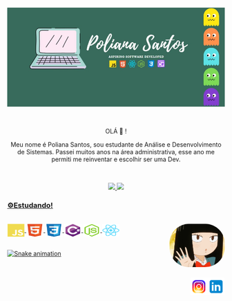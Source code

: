 ![Logo](https://github.com/PollySantos/PollySantos/blob/main/My%20Banner.jpeg?raw=true)

<br />

<p align="center">OLÁ 👋 !</p>

<p align="center">Meu nome é Poliana Santos, sou estudante de Análise e Desenvolvimento de Sistemas.
Passei muitos anos na área administrativa, esse ano me permiti me reinventar e escolhir ser uma Dev. </p>

##

<br />

<div align="center">
  <a href="https://github.com/pollysantos">
  <img height="180em" src="https://github-readme-stats.vercel.app/api?username=pollysantos&show_icons=true&theme=gotham&include_all_commits=true&count_private=true"/>
  <img height="180em" src="https://github-readme-stats.vercel.app/api/top-langs/?username=pollysantos&layout=compact&langs_count=7&theme=gotham"/>
</div>
 
  ### ⚙️Estudando!
  
  <div style="display: inline_block"><br>
  <img align="center" alt="polly-Js" height="30" width="40" src="https://raw.githubusercontent.com/devicons/devicon/master/icons/javascript/javascript-plain.svg">
  <img align="center" alt="polly-HTML" height="30" width="40" src="https://raw.githubusercontent.com/devicons/devicon/master/icons/html5/html5-original.svg">
  <img align="center" alt="polly-CSS" height="30" width="40" src="https://raw.githubusercontent.com/devicons/devicon/master/icons/css3/css3-original.svg">
  <img align="center" alt="polly-Csharp" height="30" width="40" src="https://raw.githubusercontent.com/devicons/devicon/master/icons/csharp/csharp-original.svg">
  <img align="center" alt="polly-Nodejs" height="30" width="40" src="https://raw.githubusercontent.com/devicons/devicon/master/icons/nodejs/nodejs-original.svg">
  <img align="center" alt="polly-React" height="30" width="40" src="https://raw.githubusercontent.com/devicons/devicon/master/icons/react/react-original.svg">
  <img align="right" alt="polly-pic" height="100" style="border-radius:45px;" src="https://github.com/PollySantos/PollySantos/blob/main/Gif-%20Sawako.gif?raw=true">
   
</div>
  
  ##
 
<div>

![Snake animation](https://github.com/pollysantos/pollysantos/blob/output/github-contribution-grid-snake.svg)
 

 <br />
<br />

<a href="https://www.linkedin.com/in/polianasantos2022/">
  <img align="right" alt="polly- linkedin" width="40px" src="https://raw.githubusercontent.com/PollySantos/PollySantos/338bb84499eb511f3fa2df9f5a5b1a113fff4513/icons8-linkedin.svg" />
</a>
<a href="https://www.instagram.com/_.zsantos/">
  <img align="right" alt="polly-instagram" width="40px" src="https://raw.githubusercontent.com/PollySantos/PollySantos/main/icons8-instagram.svg" />
</a>

